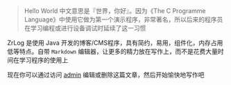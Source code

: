 > Hello World 中文意思是『世界，你好』。因为《The C Programme Language》中使用它做为第一个演示程序，非常著名，所以后来的程序员在学习编程或进行设备调试时延续了这一习惯

ZrLog 是使用 Java 开发的博客/CMS程序，具有简约，易用，组件化，内存占用低等特点。自带 `Markdown` 编辑器，让更多的精力放在写作上，而不是花费大量时间在学习程序的使用上

现在你可以通过访问 [admin](${editUrl}) 编辑或删除这篇文章，然后开始愉快地写作吧